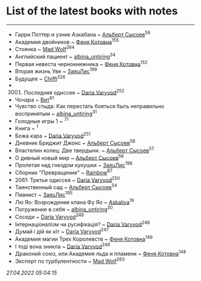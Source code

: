 # List of the latest books with notes
---

* Гарри Поттер и узник Азкабана ~ [Альберт Сысоев](users/474/47446642-vkontakte)<sup>59</sup>
* Академия двойников ~ [Феня Котовна](users/109/109746193906459706720-google)<sup>155</sup>
* Стоянка ~ [Mad Wolf](users/947/94738840-vkontakte)<sup>264</sup>
* Английский пациент ~ [albina_untiring](users/257/2579695-vkontakte)<sup>34</sup>
* Первая невеста чернокнижника ~ [Феня Котовна](users/109/109746193906459706720-google)<sup>152</sup>
* Вторая жизнь Уве ~ [ЗаяцЛис](users/112/112388384595246311466-google)<sup>199</sup>
* Будущее ~ [Chiffi](users/105/105831994080785626680-google)<sup>326</sup>
* 3001. Последняя одиссея ~ [Daria Varyvod](users/829/829893410524253-facebook)<sup>252</sup>
* Чочара ~ [Вит](users/300/300273923-vkontakte)<sup>61</sup>
* Чувство стыда: Как перестать бояться быть неправильно воспринятым ~ [albina_untiring](users/257/2579695-vkontakte)<sup>31</sup>
* Голодные игры 1 ~ [](users/153/1537586159620888-facebook)<sup>71</sup>
* Книга ~ [](users/107/107964573981658495430-google)<sup>1</sup>
* Божа кара ~ [Daria Varyvod](users/829/829893410524253-facebook)<sup>251</sup>
* Дневник Бриджит Джонс ~ [Альберт Сысоев](users/474/47446642-vkontakte)<sup>58</sup>
* Властелин колец. Две твердыни. ~ [Альберт Сысоев](users/474/47446642-vkontakte)<sup>57</sup>
* О дивный новый мир ~ [Альберт Сысоев](users/474/47446642-vkontakte)<sup>56</sup>
* Пролетая над гнездом кукушки ~ [ЗаяцЛис](users/112/112388384595246311466-google)<sup>198</sup>
* Сборник "Превращение" ~ [Rainbow](users/109/109787328219839805802-google)<sup>87</sup>
* 2061: Третья одиссея ~ [Daria Varyvod](users/829/829893410524253-facebook)<sup>250</sup>
* Таинственный сад ~ [Альберт Сысоев](users/474/47446642-vkontakte)<sup>54</sup>
* Пианист ~ [ЗаяцЛис](users/112/112388384595246311466-google)<sup>195</sup>
* Лю Яо: Возрождение клана Фу Яо ~ [Askaliya](users/326/326783541-vkontakte)<sup>19</sup>
* Погружение в себя ~ [albina_untiring](users/257/2579695-vkontakte)<sup>30</sup>
* Соседи ~ [Daria Varyvod](users/829/829893410524253-facebook)<sup>249</sup>
* Інтернаціоналізм чи русифікація? ~ [Daria Varyvod](users/829/829893410524253-facebook)<sup>248</sup>
* Думай і дій як кіт ~ [Daria Varyvod](users/829/829893410524253-facebook)<sup>247</sup>
* Академия магии Трех Королевств ~ [Феня Котовна](users/109/109746193906459706720-google)<sup>149</sup>
* І тоді вона зникла ~ [Daria Varyvod](users/829/829893410524253-facebook)<sup>246</sup>
* Драконий союз, или Академия льда и пламени ~ [Феня Котовна](users/109/109746193906459706720-google)<sup>148</sup>
* Эксперт по турбулентности ~ [Mad Wolf](users/947/94738840-vkontakte)<sup>263</sup>


_27.04.2022 05:04:15_
